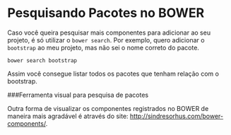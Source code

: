 # Pesquisando Pacotes no BOWER

Caso você queira pesquisar mais componentes para adicionar ao seu projeto, é só utilizar o ```bower search```. 
Por exemplo, quero adicionar o ```bootstrap``` ao meu projeto, mas não sei o nome correto do pacote.

    bower search bootstrap
    
Assim você consegue listar todos os pacotes que tenham relação com o bootstrap.

###Ferramenta visual para pesquisa de pacotes

Outra forma de visualizar os componentes registrados no BOWER de maneira mais agradável é através do site: http://sindresorhus.com/bower-components/.
